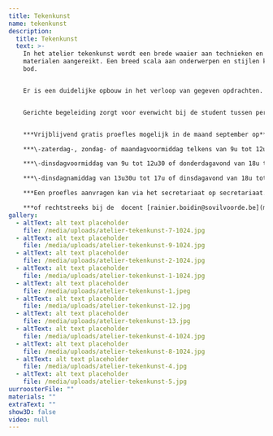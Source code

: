 ```yaml
---
title: Tekenkunst
name: tekenkunst
description:
  title: Tekenkunst
  text: >-
    In het atelier tekenkunst wordt een brede waaier aan technieken en
    materialen aangereikt. Een breed scala aan onderwerpen en stijlen komt aan
    bod.


    Er is een duidelijke opbouw in het verloop van gegeven opdrachten. Geleidelijkheid en individuele opvolging zorgen voor de ontwikkeling van een persoonlijke vormgeving en een uniek artistiek project.


    Gerichte begeleiding zorgt voor evenwicht bij de student tussen persoonlijke expressie en het toepassen en combineren van technische vaardigheden.


    ***V﻿rijblijvend gratis proefles mogelijk in de maand september op***\

    ***\-z﻿aterdag-, zondag- of maandagvoormiddag telkens van 9u tot 12u30 (docent Rainier Boidin)***\

    ***\-d﻿insdagvoormiddag van 9u tot 12u30 of donderdagavond van 18u tot 21u30 (docent Natacha Dimovska)***\

    ***\-d﻿insdagnamiddag van 13u30u tot 17u of dinsdagavond van 18u tot 21u30 (docent Johan Clocheret)***\

    ***Een proefles aanvragen kan via het secretariaat op secretariaat.academiebeeldendekunsten@sovilvoorde.be of 02 251 51 51***\

    ***o﻿f rechtstreeks bij de  docent [r﻿ainier.boidin@sovilvoorde.be](mailto:rainier.boidin@sovilvoorde.be) / [n﻿atacha.dimovska@sovilvoorde.be](mailto:natacha.dimovska@sovilvoorde.be) / [j﻿ohan.clocheret@sovilvoorde.be](mailto:johan.clocheret@sovilvoorde.be)***
gallery:
  - altText: alt text placeholder
    file: /media/uploads/atelier-tekenkunst-7-1024.jpg
  - altText: alt text placeholder
    file: /media/uploads/atelier-tekenkunst-9-1024.jpg
  - altText: alt text placeholder
    file: /media/uploads/atelier-tekenkunst-2-1024.jpg
  - altText: alt text placeholder
    file: /media/uploads/atelier-tekenkunst-1-1024.jpg
  - altText: alt text placeholder
    file: /media/uploads/atelier-tekenkunst-1.jpeg
  - altText: alt text placeholder
    file: /media/uploads/atelier-tekenkunst-12.jpg
  - altText: alt text placeholder
    file: /media/uploads/atelier-tekenkunst-13.jpg
  - altText: alt text placeholder
    file: /media/uploads/atelier-tekenkunst-4-1024.jpg
  - altText: alt text placeholder
    file: /media/uploads/atelier-tekenkunst-8-1024.jpg
  - altText: alt text placeholder
    file: /media/uploads/atelier-tekenkunst-4.jpg
  - altText: alt text placeholder
    file: /media/uploads/atelier-tekenkunst-5.jpg
uurroosterFile: ""
materials: ""
extraText: ""
show3D: false
video: null
---
```

